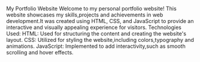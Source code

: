 My Portfolio Website
Welcome to my personal portfolio website!
This website showcases my skills,projects and achievements in web development.It was created using HTML, CSS, and JavaScript to provide an interactive and visually appealing experience for visitors.
Technologies Used:
HTML: Used for structuring the content and creating the website's layout.
CSS: Utilized for styling the website,including colors,typography and animations.
JavaScript: Implemented to add interactivity,such as smooth scrolling and hover effects.
